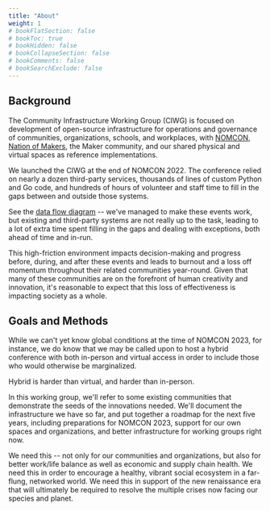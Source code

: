 ```yaml
---
title: "About"
weight: 1
# bookFlatSection: false
# bookToc: true
# bookHidden: false
# bookCollapseSection: false
# bookComments: false
# bookSearchExclude: false
---
```


## Background

The Community Infrastructure Working Group (CIWG) is focused on
development of open-source infrastructure for operations and
governance of communities, organizations, schools, and workplaces,
with [NOMCON](https://nomcon.org), [Nation of
Makers](https://www.nationofmakers.us/), the Maker community, and our
shared physical and virtual spaces as reference implementations.

We launched the CIWG at the end of NOMCON 2022.  The conference relied
on nearly a dozen third-party services, thousands of lines of custom
Python and Go code, and hundreds of hours of volunteer and staff time
to fill in the gaps between and outside those systems.  

See the [data flow diagram](/docs/nomcon-2022/dataflow) -- we've
managed to make these events work, but existing and third-party
systems are not really up to the task, leading to a lot of extra time
spent filling in the gaps and dealing with exceptions, both ahead of
time and in-run.

This high-friction environment impacts decision-making and progress
before, during, and after these events and leads to burnout and a loss
off momentum throughout their related communities year-round.  Given
that many of these communities are on the forefront of human
creativity and innovation, it's reasonable to expect that this loss of
effectiveness is impacting society as a whole.

## Goals and Methods

While we can't yet know global conditions at the time of NOMCON 2023,
for instance, we do know that we may be called upon to host a hybrid
conference with both in-person and virtual access in order to
include those who would otherwise be marginalized.  

Hybrid is harder than virtual, and harder than in-person.

In this working group, we'll refer to some existing communities that
demonstrate the seeds of the innovations needed.  We'll document the
infrastructure we have so far, and put together a roadmap for the next
five years, including preparations for NOMCON 2023, support for our
own spaces and organizations, and better infrastructure for working
groups right now.

We need this -- not only for our communities and organizations, but
also for better work/life balance as well as economic and supply chain
health.  We need this in order to encourage a healthy, vibrant social
ecosystem in a far-flung, networked world.  We need this in support of
the new renaissance era that will ultimately be required to resolve
the multiple crises now facing our species and planet.  

